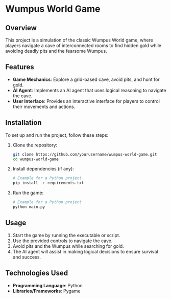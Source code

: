 # Wumpus World Game

## Overview
This project is a simulation of the classic Wumpus World game, where players navigate a cave of interconnected rooms to find hidden gold while avoiding deadly pits and the fearsome Wumpus.

## Features
- **Game Mechanics**: Explore a grid-based cave, avoid pits, and hunt for gold.
- **AI Agent**: Implements an AI agent that uses logical reasoning to navigate the cave.
- **User Interface**: Provides an interactive interface for players to control their movements and actions.

## Installation
To set up and run the project, follow these steps:

1. Clone the repository:
    ```bash
    git clone https://github.com/yourusername/wumpus-world-game.git
    cd wumpus-world-game
    ```

2. Install dependencies (if any):
    ```bash
    # Example for a Python project
    pip install -r requirements.txt
    ```

3. Run the game:
    ```bash
    # Example for a Python project
    python main.py
    ```

## Usage
1. Start the game by running the executable or script.
2. Use the provided controls to navigate the cave.
3. Avoid pits and the Wumpus while searching for gold.
4. The AI agent will assist in making logical decisions to ensure survival and success.

## Technologies Used
- **Programming Language**: Python
- **Libraries/Frameworks**: Pygame
